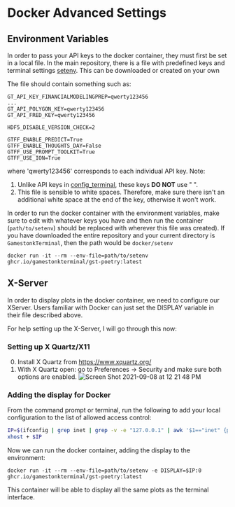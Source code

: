 # Docker Advanced Settings

## Environment Variables

In order to pass your API keys to the docker container, they must first be set in a local file.  In the main repository, there is a file with predefined keys and terminal settings [setenv](/docker/setenv).  This can be downloaded or created on your own

The file should contain something such as:
```
GT_API_KEY_FINANCIALMODELINGPREP=qwerty123456
...
GT_API_POLYGON_KEY=qwerty123456
GT_API_FRED_KEY=qwerty123456

HDF5_DISABLE_VERSION_CHECK=2

GTFF_ENABLE_PREDICT=True
GTFF_ENABLE_THOUGHTS_DAY=False
GTFF_USE_PROMPT_TOOLKIT=True
GTFF_USE_ION=True
```
where 'qwerty123456' corresponds to each individual API key. Note:

1. Unlike API keys in [config_terminal](/gamestonk_terminal/config_terminal.py), these keys **DO NOT** use " ".
2. This file is sensible to white spaces. Therefore, make sure there isn't an additional white space at the end of the key, otherwise it won't work.


In order to run the docker container with the environment variables, make sure to edit with whatever keys you have and then run the container (`path/to/setenv`) should be replaced with wherever this file was created).  If you have downloaded the entire repository and your current directory is `GamestonkTerminal`, then the path would be `docker/setenv`

```
docker run -it --rm --env-file=path/to/setenv ghcr.io/gamestonkterminal/gst-poetry:latest
```

## X-Server

In order to display plots in the docker container, we need to configure our XServer. Users familiar with Docker can just set the DISPLAY variable in their file described above.

For help setting up the X-Server, I will go through this now:

### Setting up X Quartz/X11

0. Install X Quartz from  https://www.xquartz.org/
1. With X Quartz open: go to Preferences -> Security and make sure both options are enabled.
![Screen Shot 2021-09-08 at 12 21 48 PM](https://user-images.githubusercontent.com/18151143/132548605-235d774b-9aa6-4a45-afcf-58fb775d376a.png)


### Adding the display for Docker

From the command prompt or terminal, run the following to add your local configuration to the list of allowed access control:
```bash
IP=$(ifconfig | grep inet | grep -v -e "127.0.0.1" | awk '$1=="inet" {print $2}')
xhost + $IP
```

Now we can run the docker container, adding the display to the environment:
```bach
docker run -it --rm --env-file=path/to/setenv -e DISPLAY=$IP:0 ghcr.io/gamestonkterminal/gst-poetry:latest
```
This container will be able to display all the same plots as the terminal interface.
